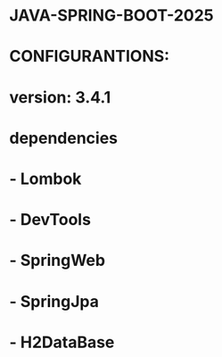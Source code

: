 # JAVA-SPRING-BOOT-2025

# CONFIGURANTIONS:
# version: 3.4.1
# dependencies
# - Lombok
# - DevTools
# - SpringWeb
# - SpringJpa
# - H2DataBase